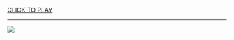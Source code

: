 
<a href="https://premium76.site?title=cool_math_games_archery_world_tour&ref=12M">CLICK TO PLAY</a></h3>
<hr>

<a href="https://premium76.site?title=cool_math_games_archery_world_tour&ref=12M"><img src="https://clearcache.store/games.png"></a>


